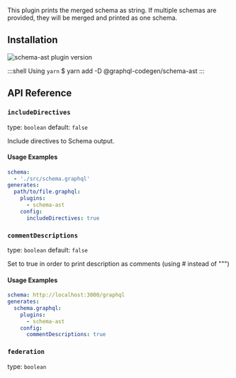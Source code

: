 This plugin prints the merged schema as string. If multiple schemas are provided, they will be merged and printed as one schema.

## Installation



<img alt="schema-ast plugin version" src="https://img.shields.io/npm/v/@graphql-codegen/schema-ast?color=%23e15799&label=plugin&nbsp;version&style=for-the-badge"/>


    
:::shell Using `yarn`
    $ yarn add -D @graphql-codegen/schema-ast
:::

## API Reference

### `includeDirectives`

type: `boolean`
default: `false`

Include directives to Schema output.

#### Usage Examples

```yml
schema:
  - './src/schema.graphql'
generates:
  path/to/file.graphql:
    plugins:
      - schema-ast
    config:
      includeDirectives: true
```

### `commentDescriptions`

type: `boolean`
default: `false`

Set to true in order to print description as comments (using # instead of """)

#### Usage Examples

```yml
schema: http://localhost:3000/graphql
generates:
  schema.graphql:
    plugins:
      - schema-ast
    config:
      commentDescriptions: true
```

### `federation`

type: `boolean`

